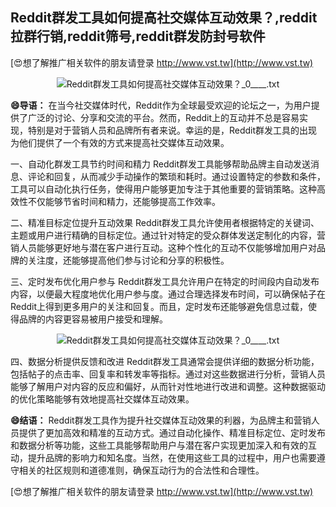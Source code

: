 ## **Reddit群发工具如何提高社交媒体互动效果？,reddit拉群行销,reddit筛号,reddit群发防封号软件**

[😍想了解推广相关软件的朋友请登录 http://www.vst.tw](http://www.vst.tw)

 <center><img src="https://vst.tw/MP4/tuiguang/png/7.png" alt="Reddit群发工具如何提高社交媒体互动效果？_0____.txt"></center>

**😄导语：**
在当今社交媒体时代，Reddit作为全球最受欢迎的论坛之一，为用户提供了广泛的讨论、分享和交流的平台。然而，Reddit上的互动并不总是容易实现，特别是对于营销人员和品牌所有者来说。幸运的是，Reddit群发工具的出现为他们提供了一个有效的方式来提高社交媒体互动效果。

一、自动化群发工具节约时间和精力
Reddit群发工具能够帮助品牌主自动发送消息、评论和回复，从而减少手动操作的繁琐和耗时。通过设置特定的参数和条件，工具可以自动化执行任务，使得用户能够更加专注于其他重要的营销策略。这种高效性不仅能够节省时间和精力，还能够提高工作效率。

二、精准目标定位提升互动效果
Reddit群发工具允许使用者根据特定的关键词、主题或用户进行精确的目标定位。通过针对特定的受众群体发送定制化的内容，营销人员能够更好地与潜在客户进行互动。这种个性化的互动不仅能够增加用户对品牌的关注度，还能够提高他们参与讨论和分享的积极性。

三、定时发布优化用户参与
Reddit群发工具允许用户在特定的时间段内自动发布内容，以便最大程度地优化用户参与度。通过合理选择发布时间，可以确保帖子在Reddit上得到更多用户的关注和回复。而且，定时发布还能够避免信息过载，使得品牌的内容更容易被用户接受和理解。

 <center><img src="https://vst.tw/MP4/tuiguang/png/5.png" alt="Reddit群发工具如何提高社交媒体互动效果？_0____.txt"></center>

四、数据分析提供反馈和改进
Reddit群发工具通常会提供详细的数据分析功能，包括帖子的点击率、回复率和转发率等指标。通过对这些数据进行分析，营销人员能够了解用户对内容的反应和偏好，从而针对性地进行改进和调整。这种数据驱动的优化策略能够有效地提高社交媒体互动效果。

**😄结语：**
Reddit群发工具作为提升社交媒体互动效果的利器，为品牌主和营销人员提供了更加高效和精准的互动方式。通过自动化操作、精准目标定位、定时发布和数据分析等功能，这些工具能够帮助用户与潜在客户实现更加深入和有效的互动，提升品牌的影响力和知名度。当然，在使用这些工具的过程中，用户也需要遵守相关的社区规则和道德准则，确保互动行为的合法性和合理性。

[😍想了解推广相关软件的朋友请登录 http://www.vst.tw](http://www.vst.tw)



